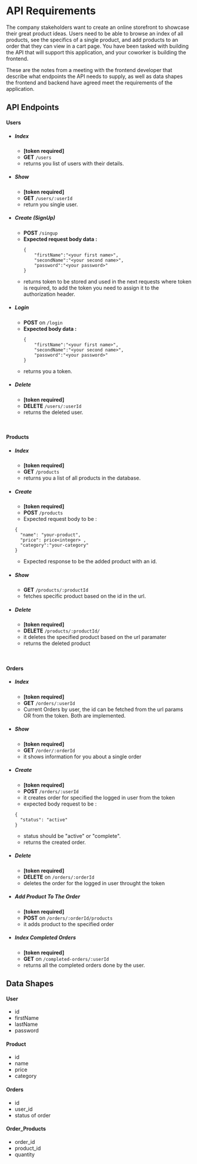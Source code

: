 # API Requirements

The company stakeholders want to create an online storefront to showcase their great product ideas. Users need to be able to browse an index of all products, see the specifics of a single product, and add products to an order that they can view in a cart page. You have been tasked with building the API that will support this application, and your coworker is building the frontend.

These are the notes from a meeting with the frontend developer that describe what endpoints the API needs to supply, as well as data shapes the frontend and backend have agreed meet the requirements of the application.

## API Endpoints

#### Users
- ##### Index
  - **[token required]**
  - **GET** `/users`
  - returns you list of users with their details. 

- ##### Show
  - **[token required]**
  - **GET** `/users/:userId`
  - return you single user.

- ##### Create (SignUp) 
  - **POST** `/singup`
  - **Expected request body data :**
    ```
    {
        "firstName":"<your first name>",
        "secondName":"<your second name>",
        "password":"<your password>"
    }
    ```
  - returns token to be stored and used in the next requests where token is required, to add the token you need to assign it to the authorization header.  


- ##### Login
  - **POST** on `/login`
  - **Expected body data :**
    ```
    {
        "firstName":"<your first name>",
        "secondName":"<your second name>",
        "password":"<your password>"
    }
    ```
  - returns you a token.

- ##### Delete
  - **[token required]**
  - **DELETE** `/users/:userId`
  - returns the deleted user.

<br/>

#### Products
- ##### Index
  - **[token required]**
  - **GET** `/products`
  - returns you a list of all products in the database.

- ##### Create
  - **[token required]**
  - **POST** `/products`
  - Expected request body to be : 
  ```
  {
    "name": "your-product",
    "price": price<integer> ,
    "category":"your-category"
  }
  ```
  - Expected response to be the added product with an id.

- ##### Show
  - **GET** `/products/:productId`
  - fetches specific product based on the id in the url.
  
- ##### Delete
  - **[token required]**
  - **DELETE** `/products/:productId/ `
  - it deletes the specified product based on the url paramater
  - returns the deleted product

<br/>

#### Orders
- ##### Index
  - **[token required]**
  - **GET** `/orders/:userId`
  - Current Orders by user, the id can be fetched from the url params OR from the token. Both are implemented.

- ##### Show
  - **[token required]**
  - **GET** `/order/:orderId`
  - it shows information for you about a single order

- ##### Create
  - **[token required]**
  - **POST** `/orders/:userId`
  - it creates order for specified the logged in user from the token 
  - expected body request to be : 
  ```
  {
    "status": "active"
  }
  ```
  - status should be "active" or "complete".
  - returns the created order. 


<!-- to be implemented -->

- ##### Delete
  - **[token required]**
  - **DELETE** on `/orders/:orderId`
  - deletes the order for the logged in user throught the token

- ##### Add Product To The Order
  - **[token required]**
  - **POST** on `/orders/:orderId/products`
  - it adds product to the specified order

- ##### Index Completed Orders
  - **[token required]**
  - **GET** on ```/completed-orders/:userId```
  - returns all the completed orders done by the user.

## Data Shapes

#### User
  - id
  - firstName
  - lastName
  - password

#### Product
- id
- name
- price
- category

#### Orders
- id
- user_id
- status of order

#### Order_Products
- order_id
- product_id
- quantity